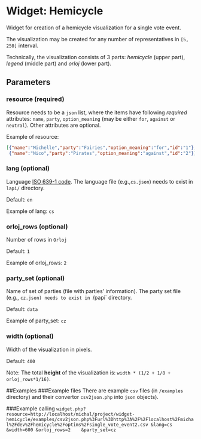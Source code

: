 # Widget: Hemicycle
Widget for creation of a hemicycle visualization for a single vote event.

The visualization may be created for any number of representatives in `[5, 250]` interval.

Technically, the visualization consists of 3 parts: *hemicycle* (upper part), *legend* (middle part) and *orloj* (lower part).

## Parameters
### resource (required)
Resource needs to be a `json` list, where the items have following *required* attributes: `name`, `party`, `option_meaning` (may be either `for`, `against` or `neutral`). Other attributes are optional.

Example of resource:
```json
[{"name":"Michelle","party":"Fairies","option_meaning":"for","id":"1"},
 {"name":"Nico","party":"Pirates","option_meaning":"against","id":"2"}]
```

### lang (optional)
Language [ISO 639-1 code](http://en.wikipedia.org/wiki/List_of_ISO_639-1_codes). The language file (e.g.,`cs.json`) needs to exist in `lapi/` directory.

Default: `en`

Example of lang: `cs`

### orloj_rows (optional)
Number of rows in `Orloj`

Default: `1`

Example of orloj_rows: `2`

### party_set (optional)
Name of set of parties (file with parties' information). The party set file (e.g., `cz.json) needs to exist in `/papi` directory.

Default: `data`

Example of party_set: `cz`

### width (optional)
Width of the visualization in pixels.

Default: `400`

Note: The total **height** of the visualization is: `width * (1/2 + 1/8 + orloj_rows*1/16)`.

##Examples
###Example files
There are example `csv` files (in `/examples` directory) and their convertor `csv2json.php` into `json` objects).

###Example calling
`widget.php?
resource=http://localhost/michal/project/widget-hemicycle/examples/csv2json.php%3Furl%3Dhttp%3A%2F%2Flocalhost%2Fmichal%2Fdev%2Fhemicycle%2Foptims%2Fsingle_vote_event2.csv
&lang=cs
&width=600
&orloj_rows=2   
&party_set=cz`


